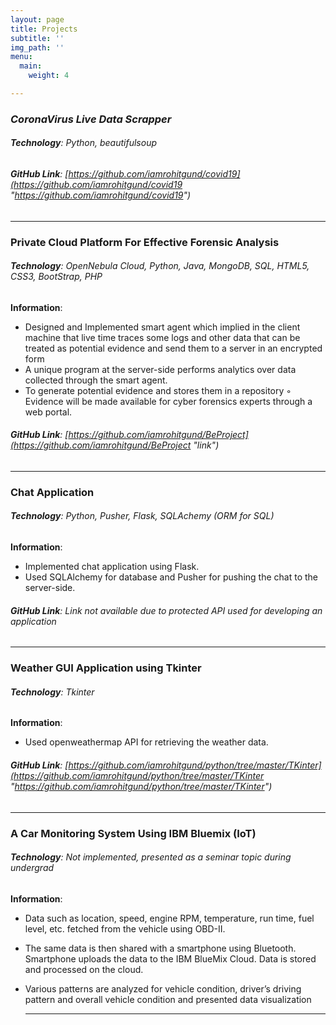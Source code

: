 ```yaml
---
layout: page
title: Projects
subtitle: ''
img_path: ''
menu:
  main:
    weight: 4

---
```

### **_CoronaVirus Live Data Scrapper_**

###### **Technology**: Python, beautifulsoup

###### **GitHub Link**: [https://github.com/iamrohitgund/covid19](https://github.com/iamrohitgund/covid19 "https://github.com/iamrohitgund/covid19")

***

### **Private Cloud Platform For Effective Forensic Analysis**

###### **Technology**: OpenNebula Cloud, Python, Java, MongoDB, SQL, HTML5, CSS3, BootStrap, PHP

**Information**:

* Designed and Implemented smart agent which implied in the client machine that live time traces some logs and other data that can be treated as potential evidence and send them to a server in an encrypted form
* A unique program at the server-side performs analytics over data collected through the smart agent.
* To generate potential evidence and stores them in a repository ◦ Evidence will be made available for cyber forensics experts through a web portal.

###### **GitHub Link**: [https://github.com/iamrohitgund/BeProject](https://github.com/iamrohitgund/BeProject "link")

***

### **Chat Application**

###### **Technology**: Python, Pusher, Flask, SQLAchemy (ORM for SQL)

**Information**:

* Implemented chat application using Flask.
* Used SQLAlchemy for database and Pusher for pushing the chat to the server-side.

###### **GitHub Link**:  Link not available due to protected API used for developing an application

***

### **Weather GUI Application using Tkinter**

###### **Technology**: Tkinter

**Information**:

* Used openweathermap API for retrieving the weather data.

###### **GitHub Link**:  [https://github.com/iamrohitgund/python/tree/master/TKinter](https://github.com/iamrohitgund/python/tree/master/TKinter "https://github.com/iamrohitgund/python/tree/master/TKinter")

***

### **A Car Monitoring System Using IBM Bluemix (IoT)**

###### **Technology**: Not implemented, presented as a seminar topic during undergrad

**Information**:

* Data such as location, speed, engine RPM, temperature, run time, fuel level, etc. fetched from the vehicle using OBD-II.
* The same data is then shared with a smartphone using Bluetooth. Smartphone uploads the data to the IBM BlueMix Cloud. Data is stored and processed on the cloud.
* Various patterns are analyzed for vehicle condition, driver’s driving pattern and overall vehicle condition and presented data visualization

  ***